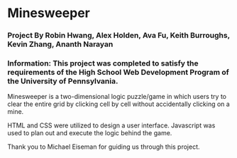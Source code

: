 # Minesweeper
### Project By Robin Hwang, Alex Holden, Ava Fu, Keith Burroughs, Kevin Zhang, Ananth Narayan
### Information: This project was completed to satisfy the requirements of the High School Web Development Program of the University of Pennsylvania.

Minesweeper is a two-dimensional logic puzzle/game in which users try to clear the entire grid by clicking cell by cell without accidentally clicking on a mine.

HTML and CSS were utilized to design a user interface. Javascript was used to plan out and execute the logic behind the game.

Thank you to Michael Eiseman for guiding us through this project.
